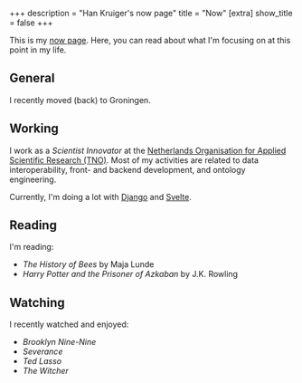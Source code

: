 +++
description = "Han Kruiger's now page"
title = "Now"
[extra]
show_title = false
+++

This is my [now page](https://nownownow.com/about).
Here, you can read about what I'm focusing on at this point in my life.

## General
I recently moved (back) to Groningen.

## Working
I work as a *Scientist Innovator* at the [Netherlands Organisation for Applied Scientific Research (TNO)](https://www.tno.nl/en/).
Most of my activities are related to data interoperability, front- and backend development, and ontology engineering.

Currently, I'm doing a lot with [Django](https://www.djangoproject.com) and [Svelte](https://svelte.dev/).

## Reading
I'm reading:

- *The History of Bees* by Maja Lunde
- *Harry Potter and the Prisoner of Azkaban* by J.K. Rowling

## Watching
I recently watched and enjoyed:

- *Brooklyn Nine-Nine*
- *Severance*
- *Ted Lasso*
- *The Witcher*
